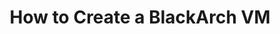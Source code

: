 ---
lang: es
layout: doc
redirect_from:
- /es/doc/blackarch/
- /es/doc/pentesting/blackarch/
redirect_to: https://github.com/Qubes-Community/Contents/blob/master/docs/os/pentesting/blackarch.md
ref: 88
title: How to Create a BlackArch VM
---